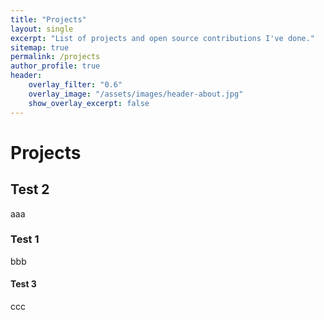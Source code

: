 ```yaml
---
title: "Projects"
layout: single
excerpt: "List of projects and open source contributions I've done."
sitemap: true
permalink: /projects
author_profile: true
header:
    overlay_filter: "0.6"
    overlay_image: "/assets/images/header-about.jpg"
    show_overlay_excerpt: false
---
```


# Projects

## Test 2

aaa

### Test 1

bbb

#### Test 3

ccc
